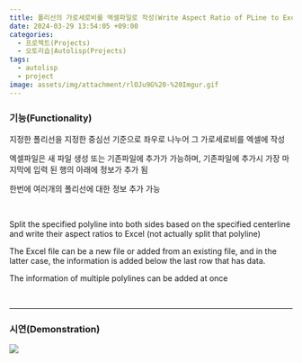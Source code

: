 ```yaml
---
title: 폴리선의 가로세로비를 엑셀파일로 작성(Write Aspect Ratio of PLine to Excel)
date: 2024-03-29 13:54:05 +09:00
categories:
  - 프로젝트(Projects)
  - 오토리습|Autolisp(Projects)
tags:
  - autolisp
  - project
image: assets/img/attachment/rlOJu9G%20-%20Imgur.gif
---
```




### 기능(Functionality)

지정한 폴리선을 지정한 중심선 기준으로 좌우로 나누어 그 가로세로비를 엑셀에 작성

엑셀파일은 새 파일 생성 또는 기존파일에 추가가 가능하며, 기존파일에 추가시 가장 마지막에 입력 된 행의 아래에 정보가 추가 됨

한번에 여러개의 폴리선에 대한 정보 추가 가능

<br> 

Split the specified polyline into both sides based on the specified centerline and write their aspect ratios to Excel (not actually split that polyline)

The Excel file can be a new file or added from an existing file, and in the latter case, the information is added below the last row that has data.

The information of multiple polylines can be added at once

<br>
<hr>

### 시연(Demonstration)
![](assets/img/attachment/rlOJu9G%20-%20Imgur.gif)